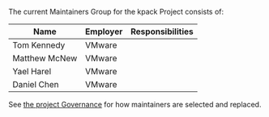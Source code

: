 The current Maintainers Group for the kpack Project consists of:

| Name          | Employer | Responsibilities |
|---------------|----------|------------------|
| Tom Kennedy   | VMware   |                  |
| Matthew McNew | VMware   |                  |
| Yael Harel    | VMware   |                  |
| Daniel Chen   | VMware   |                  |

<!-- This list must be kept in sync with the [CNCF Project Maintainers list](https://github.com/cncf/foundation/blob/master/project-maintainers.csv) -->

See [the project Governance](GOVERNANCE.md) for how maintainers are selected and replaced.
